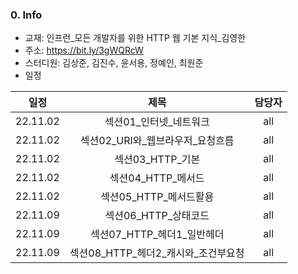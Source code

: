 ### 0. Info
- 교재: 인프런_모든 개발자를 위한 HTTP 웹 기본 지식_김영한
- 주소: https://bit.ly/3gWQRcW
- 스터디원: 김상준, 김진수, 윤서용, 정예인, 최원준
- 일정

| 일정  | 제목  | 담당자        |
|:---:|:---:|:---------:|
|22.11.02   |섹션01_인터넷_네트워크  |all|
|22.11.02   |섹션02_URI와_웹브라우저_요청흐름  |all|
|22.11.02   |섹션03_HTTP_기본  |all|
|22.11.02   |섹션04_HTTP_메서드  |all|
|22.11.02   |섹션05_HTTP_메서드활용  |all|
|22.11.09   |섹션06_HTTP_상태코드 |all |
|22.11.09   |섹션07_HTTP_헤더1_일반헤더  |all |
|22.11.09   |섹션08_HTTP_헤더2_캐시와_조건부요청  |all |
